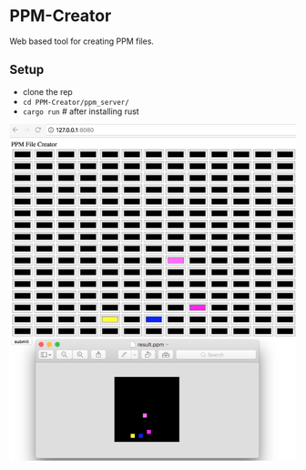 # PPM-Creator

Web based tool for creating PPM files.

## Setup
- clone the rep
- `cd PPM-Creator/ppm_server/`
- `cargo run` #	after installing rust

![browser example](https://raw.githubusercontent.com/redSlug/PPM-Creator/master/example.png)
